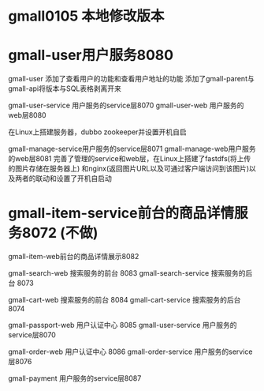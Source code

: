 # gmall0105 本地修改版本

# gmall-user用户服务8080 

gmall-user 添加了查看用户的功能和查看用户地址的功能
添加了gmall-parent与gmall-api将版本与SQL表格剥离开来

gmall-user-service 用户服务的service层8070
gmall-user-web 用户服务的web层8080

在Linux上搭建服务器，dubbo zookeeper并设置开机自启

gmall-manage-service用户服务的service层8071
gmall-manage-web用户服务的web层8081
完善了管理的service和web层，在Linux上搭建了fastdfs(将上传的图片存储在服务器上)
和nginx(返回图片URL以及可通过客户端访问到该图片)以及两者的联动和设置了开机自启动

# gmall-item-service前台的商品详情服务8072 (不做)
gmall-item-web前台的商品详情展示8082

gmall-search-web 搜索服务的前台 8083
gmall-search-service 搜索服务的后台 8073

gmall-cart-web 搜索服务的前台 8084
gmall-cart-service 搜索服务的后台 8074

gmall-passport-web 用户认证中心 8085
gmall-user-service 用户服务的service层8070

gmall-order-web 用户认证中心 8086
gmall-order-service 用户服务的service层8076

gmall-payment 用户服务的service层8087     